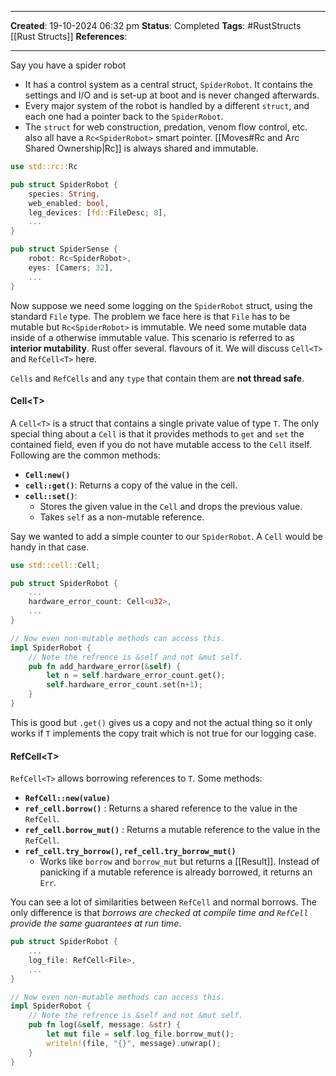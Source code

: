 _____
**Created**: 19-10-2024 06:32 pm
**Status**: Completed
**Tags**: #RustStructs [[Rust Structs]]
**References**: 
______

Say you have a spider robot 
- It has a control system as a central struct, `SpiderRobot`. It contains the settings and I/O and is set-up at boot and is never changed afterwards. 
- Every major system of the robot is handled by a different `struct`, and each one had a pointer back to the `SpiderRobot`.
- The `struct` for web construction, predation, venom flow control, etc. also all have a `Rc<SpiderRobot>` smart pointer. [[Moves#Rc and Arc Shared Ownership|Rc]] is always shared and immutable.
```rust
use std::rc::Rc

pub struct SpiderRobot {
	species: String,
	web_enabled: bool,
	leg_devices: [fd::FileDesc; 8],
	...
}

pub struct SpiderSense {
	robot: Rc<SpiderRobot>,
	eyes: [Camers; 32],
	...
}
```

Now suppose we need some logging on the `SpiderRobot` struct, using the standard `File` type. The problem we face here is that `File` has to be mutable but `Rc<SpiderRobot>` is immutable. 
We need some mutable data inside of a otherwise immutable value. This scenario is referred to as **interior mutability**. Rust offer several. flavours of it. We will discuss `Cell<T>` and `RefCell<T>` here. 

`Cells` and `RefCells` and any `type` that contain them are **not thread safe**.

#### Cell\<T>
A `Cell<T>` is a struct that contains a single private value of type `T`. The only special thing about a `Cell` is that it provides methods to `get` and `set` the contained field, even if you do not have mutable access to the `Cell` itself. Following are the common methods:
- **`Cell:new()`**
- **`cell::get()`**: Returns a copy of the value in the cell.
- **`cell::set()`**: 
	- Stores the given value in the `Cell` and drops the previous value.
	- Takes `self` as a non-mutable reference.

Say we wanted to add a simple counter to our `SpiderRobot`. A `Cell` would be handy in that case.
```rust
use std::cell::Cell;

pub struct SpiderRobot {
	...
	hardware_error_count: Cell<u32>,
	...
}

// Now even non-mutable methods can access this.
impl SpiderRobot {
	// Note the refrence is &self and not &mut self.
	pub fn add_hardware_error(&self) {
		let n = self.hardware_error_count.get();
		self.hardware_error_count.set(n+1);
	}
}
```

This is good but `.get()` gives us a copy and not the actual thing so it only works if `T` implements the copy trait which is not true for our logging case.


#### RefCell\<T>
`RefCell<T>` allows borrowing references to `T`. Some methods:
- **`RefCell::new(value)`**
- **`ref_cell.borrow()`** : Returns a shared reference to the value in the `RefCell`.
- **`ref_cell.borrow_mut()`** : Returns a mutable reference to the value in the `RefCell`. 
- **`ref_cell.try_borrow()`, `ref_cell.try_borrow_mut()`** 
	- Works like `borrow` and `borrow_mut` but returns a [[Result]]. Instead of panicking if a mutable reference is already borrowed, it returns an `Err`.

You can see a lot of similarities between `RefCell` and normal borrows. The only difference is that *borrows are checked at compile time and `RefCell` provide the same guarantees at run time*.

```rust
pub struct SpiderRobot {
	...
	log_file: RefCell<File>,
	...
}

// Now even non-mutable methods can access this.
impl SpiderRobot {
	// Note the refrence is &self and not &mut self.
	pub fn log(&self, message: &str) {
		let mut file = self.log_file.borrow_mut();
		writeln!(file, "{}", message).unwrap();
	}
}
```